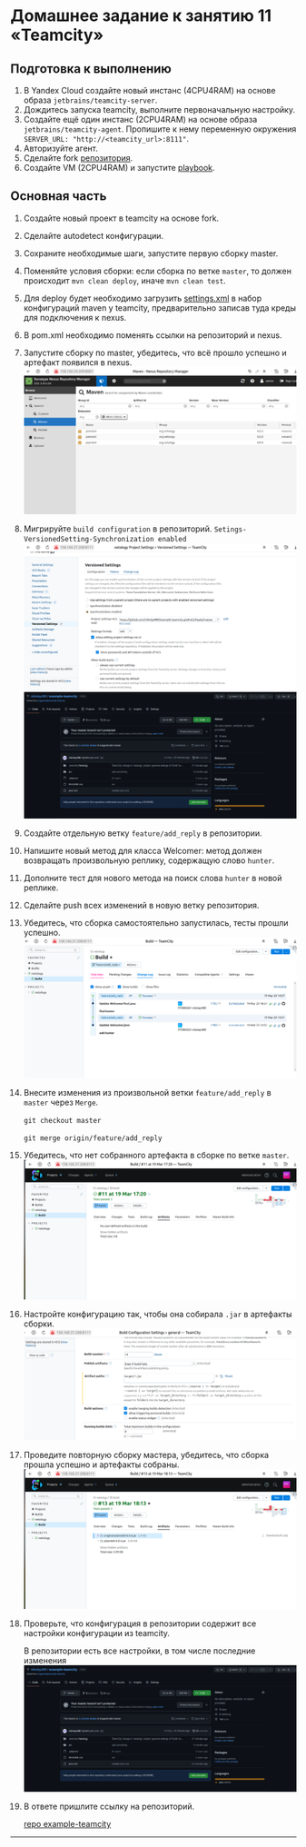 # Домашнее задание к занятию 11 «Teamcity»

## Подготовка к выполнению

1. В Yandex Cloud создайте новый инстанс (4CPU4RAM) на основе образа `jetbrains/teamcity-server`.
2. Дождитесь запуска teamcity, выполните первоначальную настройку.
3. Создайте ещё один инстанс (2CPU4RAM) на основе образа `jetbrains/teamcity-agent`. Пропишите к нему переменную окружения `SERVER_URL: "http://<teamcity_url>:8111"`.
4. Авторизуйте агент.
5. Сделайте fork [репозитория](https://github.com/aragastmatb/example-teamcity).
6. Создайте VM (2CPU4RAM) и запустите [playbook](./infrastructure).

## Основная часть

1. Создайте новый проект в teamcity на основе fork.
2. Сделайте autodetect конфигурации.
3. Сохраните необходимые шаги, запустите первую сборку master.
4. Поменяйте условия сборки: если сборка по ветке `master`, то должен происходит `mvn clean deploy`, иначе `mvn clean test`.
5. Для deploy будет необходимо загрузить [settings.xml](./teamcity/settings.xml) в набор конфигураций maven у teamcity, предварительно записав туда креды для подключения к nexus.
6. В pom.xml необходимо поменять ссылки на репозиторий и nexus.
7. Запустите сборку по master, убедитесь, что всё прошло успешно и артефакт появился в nexus.
![](img/maven.png)   
8. Мигрируйте `build configuration` в репозиторий.
   `Setings-VersionedSetting-Synchronization enabled`
![](img/vers_setting.png) 
![](img/git.png)  
9.  Создайте отдельную ветку `feature/add_reply` в репозитории.
10. Напишите новый метод для класса Welcomer: метод должен возвращать произвольную реплику, содержащую слово `hunter`.
11. Дополните тест для нового метода на поиск слова `hunter` в новой реплике.
12. Сделайте push всех изменений в новую ветку репозитория.
13. Убедитесь, что сборка самостоятельно запустилась, тесты прошли успешно.
![](img/branch.png)
14. Внесите изменения из произвольной ветки `feature/add_reply` в `master` через `Merge`.
    
    `git checkout master`

    `git merge origin/feature/add_reply`

15.  Убедитесь, что нет собранного артефакта в сборке по ветке `master`.
![](img/non_artefacts.png)

16. Настройте конфигурацию так, чтобы она собирала `.jar` в артефакты сборки.
    ![](img/config_settings.png)

17. Проведите повторную сборку мастера, убедитесь, что сборка прошла успешно и артефакты собраны.
    ![](img/artefacts.png)
18. Проверьте, что конфигурация в репозитории содержит все настройки конфигурации из teamcity.
    
    В репозитории есть все настройки, в том числе последние изменения
    ![](img/git.png)

19. В ответе пришлите ссылку на репозиторий.

    [repo example-teamcity](https://github.com/nikolay480/example-teamcity.git)

---
